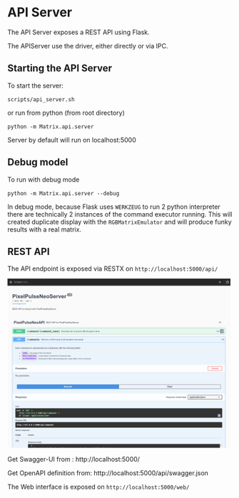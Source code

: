 
# API Server

The API Server exposes a REST API using Flask.

The APIServer use the driver, either directly or via IPC.

## Starting the API Server

To start the server:

    scripts/api_server.sh

or run from python (from root directory)

    python -m Matrix.api.server

Server by default will run on localhost:5000

## Debug model

To run with debug mode

    python -m Matrix.api.server --debug

In debug mode, because Flask uses `WERKZEUG` to run 2 python interpreter there are technically 2 instances of the command executor running. This will created duplicate display with the `RGBMatrixEmulator` and will produce funky results with a real matrix.

## REST API

The API endpoint is exposed via RESTX on `http://localhost:5000/api/`

<img src="../../pictures/openapi.png" width="500px"/>

Get Swagger-UI from : http://localhost:5000/

Get OpenAPI definition from: http://localhost:5000/api/swagger.json


The Web interface is exposed on `http://localhost:5000/web/`

